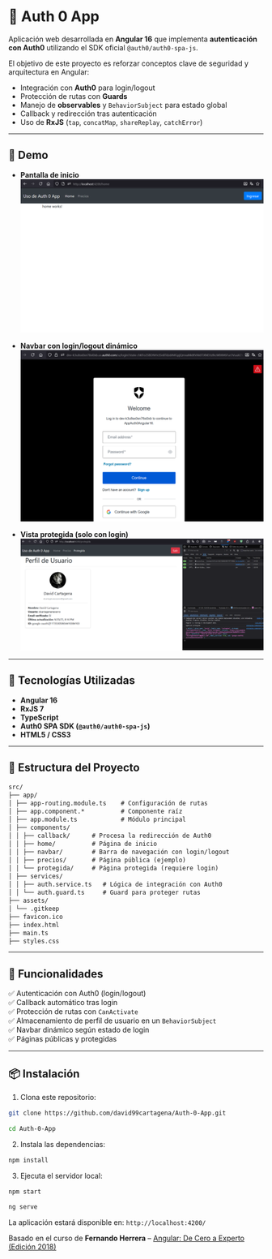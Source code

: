 # 🔐 Auth 0 App

Aplicación web desarrollada en **Angular 16** que implementa **autenticación con Auth0** utilizando el SDK oficial `@auth0/auth0-spa-js`.

El objetivo de este proyecto es reforzar conceptos clave de seguridad y arquitectura en Angular:

- Integración con **Auth0** para login/logout
- Protección de rutas con **Guards**
- Manejo de **observables** y `BehaviorSubject` para estado global
- Callback y redirección tras autenticación
- Uso de **RxJS** (`tap`, `concatMap`, `shareReplay`, `catchError`)

---

## 📸 Demo

<!-- 🔗 **Demo en línea:** _(pendiente, puedes publicarla en Netlify/Vercel)_ -->

- **Pantalla de inicio**
  ![Home Screenshot](https://raw.githubusercontent.com/david99cartagena/Auth-0-App/refs/heads/main/media/Screenshot-1.png)

- **Navbar con login/logout dinámico**
  ![Protegida Screenshot](https://raw.githubusercontent.com/david99cartagena/Auth-0-App/refs/heads/main/media/Screenshot-2.png)

- **Vista protegida (solo con login)**
  ![Navbar Screenshot](https://raw.githubusercontent.com/david99cartagena/Auth-0-App/refs/heads/main/media/Screenshot-3.png)

---

## 🚀 Tecnologías Utilizadas

- **Angular 16**
- **RxJS 7**
- **TypeScript**
- **Auth0 SPA SDK (`@auth0/auth0-spa-js`)**
- **HTML5 / CSS3**

---

## 📁 Estructura del Proyecto

```
src/
├── app/
│ ├── app-routing.module.ts    # Configuración de rutas
│ ├── app.component.*          # Componente raíz
│ ├── app.module.ts            # Módulo principal
│ ├── components/
│ │ ├── callback/      # Procesa la redirección de Auth0
│ │ ├── home/          # Página de inicio
│ │ ├── navbar/        # Barra de navegación con login/logout
│ │ ├── precios/       # Página pública (ejemplo)
│ │ └── protegida/     # Página protegida (requiere login)
│ ├── services/
│ │ ├── auth.service.ts   # Lógica de integración con Auth0
│ │ └── auth.guard.ts     # Guard para proteger rutas
├── assets/
│ └── .gitkeep
├── favicon.ico
├── index.html
├── main.ts
├── styles.css
```

---

## 🔑 Funcionalidades

✅ Autenticación con Auth0 (login/logout)  
✅ Callback automático tras login  
✅ Protección de rutas con `CanActivate`  
✅ Almacenamiento de perfil de usuario en un `BehaviorSubject`  
✅ Navbar dinámico según estado de login  
✅ Páginas públicas y protegidas

---

## 📦 Instalación

1. Clona este repositorio:

```bash
git clone https://github.com/david99cartagena/Auth-0-App.git
```

```bash
cd Auth-0-App
```

2. Instala las dependencias:

```bash
npm install
```

3. Ejecuta el servidor local:

```bash
npm start
```

```bash
ng serve
```

La aplicación estará disponible en: `http://localhost:4200/`

Basado en el curso de **Fernando Herrera** – [Angular: De Cero a Experto (Edición 2018)](https://www.udemy.com/course/angular-2-fernando-herrera/)

